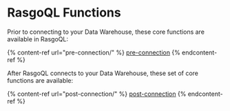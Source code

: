 # RasgoQL Functions

Prior to connecting to your Data Warehouse, these core functions are available in RasgoQL:

{% content-ref url="pre-connection/" %}
[pre-connection](pre-connection/)
{% endcontent-ref %}

After RasgoQL connects to your Data Warehouse, these set of core functions are available:

{% content-ref url="post-connection/" %}
[post-connection](post-connection/)
{% endcontent-ref %}
